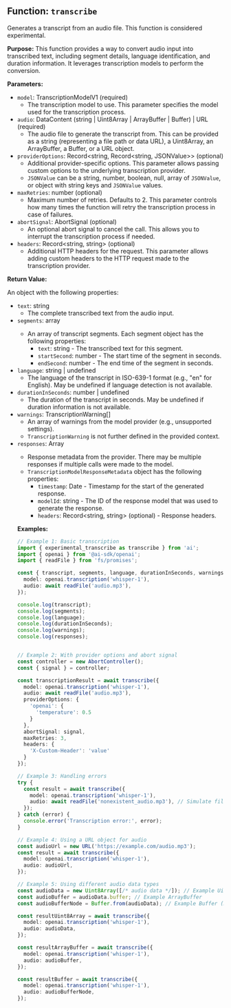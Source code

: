 ## Function: `transcribe`

Generates a transcript from an audio file. This function is considered experimental.

**Purpose:**
This function provides a way to convert audio input into transcribed text, including segment details, language identification, and duration information.  It leverages transcription models to perform the conversion.

**Parameters:**

* `model`: TranscriptionModelV1 (required)
    * The transcription model to use.  This parameter specifies the model used for the transcription process.
* `audio`: DataContent (string | Uint8Array | ArrayBuffer | Buffer) | URL (required)
    * The audio file to generate the transcript from. This can be provided as a string (representing a file path or data URL), a Uint8Array, an ArrayBuffer, a Buffer, or a URL object.
* `providerOptions`: Record<string, Record<string, JSONValue>> (optional)
    * Additional provider-specific options. This parameter allows passing custom options to the underlying transcription provider.
    * `JSONValue` can be a string, number, boolean, null, array of `JSONValue`, or object with string keys and `JSONValue` values.
* `maxRetries`: number (optional)
    * Maximum number of retries. Defaults to 2. This parameter controls how many times the function will retry the transcription process in case of failures.
* `abortSignal`: AbortSignal (optional)
    * An optional abort signal to cancel the call. This allows you to interrupt the transcription process if needed.
* `headers`: Record<string, string> (optional)
    * Additional HTTP headers for the request. This parameter allows adding custom headers to the HTTP request made to the transcription provider.


**Return Value:**

An object with the following properties:

* `text`: string
    * The complete transcribed text from the audio input.
* `segments`: array<object>
    * An array of transcript segments. Each segment object has the following properties:
        * `text`: string - The transcribed text for this segment.
        * `startSecond`: number - The start time of the segment in seconds.
        * `endSecond`: number - The end time of the segment in seconds.
* `language`: string | undefined
    * The language of the transcript in ISO-639-1 format (e.g., "en" for English). May be undefined if language detection is not available.
* `durationInSeconds`: number | undefined
    * The duration of the transcript in seconds. May be undefined if duration information is not available.
* `warnings`: TranscriptionWarning[]
    * An array of warnings from the model provider (e.g., unsupported settings).
    * `TranscriptionWarning` is not further defined in the provided context.
* `responses`: Array<TranscriptionModelResponseMetadata>
    * Response metadata from the provider. There may be multiple responses if multiple calls were made to the model.
    * `TranscriptionModelResponseMetadata` object has the following properties:
        * `timestamp`: Date - Timestamp for the start of the generated response.
        * `modelId`: string - The ID of the response model that was used to generate the response.
        * `headers`: Record<string, string> (optional) - Response headers.


**Examples:**

```typescript
// Example 1: Basic transcription
import { experimental_transcribe as transcribe } from 'ai';
import { openai } from '@ai-sdk/openai';
import { readFile } from 'fs/promises';

const { transcript, segments, language, durationInSeconds, warnings, responses } = await transcribe({
  model: openai.transcription('whisper-1'),
  audio: await readFile('audio.mp3'),
});

console.log(transcript);
console.log(segments);
console.log(language);
console.log(durationInSeconds);
console.log(warnings);
console.log(responses);


// Example 2: With provider options and abort signal
const controller = new AbortController();
const { signal } = controller;

const transcriptionResult = await transcribe({
  model: openai.transcription('whisper-1'),
  audio: await readFile('audio.mp3'),
  providerOptions: {
    'openai': {
      'temperature': 0.5
    }
  },
  abortSignal: signal,
  maxRetries: 3,
  headers: {
    'X-Custom-Header': 'value'
  }
});

// Example 3: Handling errors
try {
  const result = await transcribe({
    model: openai.transcription('whisper-1'),
    audio: await readFile('nonexistent_audio.mp3'), // Simulate file not found
  });
} catch (error) {
  console.error('Transcription error:', error);
}

// Example 4: Using a URL object for audio
const audioUrl = new URL('https://example.com/audio.mp3');
const result = await transcribe({
  model: openai.transcription('whisper-1'),
  audio: audioUrl,
});

// Example 5: Using different audio data types
const audioData = new Uint8Array([/* audio data */]); // Example Uint8Array
const audioBuffer = audioData.buffer; // Example ArrayBuffer
const audioBufferNode = Buffer.from(audioData); // Example Buffer (Node.js)

const resultUint8Array = await transcribe({
  model: openai.transcription('whisper-1'),
  audio: audioData,
});

const resultArrayBuffer = await transcribe({
  model: openai.transcription('whisper-1'),
  audio: audioBuffer,
});

const resultBuffer = await transcribe({
  model: openai.transcription('whisper-1'),
  audio: audioBufferNode,
});

```
